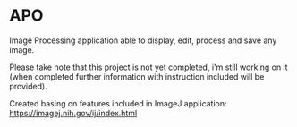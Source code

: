 # APO
Image Processing application able to display, edit, process and save any image. 

Please take note that this project is not yet completed, i'm still working on it (when completed further information with instruction included will be provided).

Created basing on features included in ImageJ application: https://imagej.nih.gov/ij/index.html
